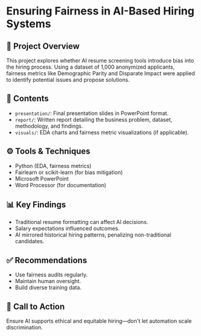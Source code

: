# Ensuring Fairness in AI-Based Hiring Systems

## 📌 Project Overview
This project explores whether AI resume screening tools introduce bias into the hiring process. Using a dataset of 1,000 anonymized applicants, fairness metrics like Demographic Parity and Disparate Impact were applied to identify potential issues and propose solutions.

## 📂 Contents
- `presentation/`: Final presentation slides in PowerPoint format.
- `report/`: Written report detailing the business problem, dataset, methodology, and findings.
- `visuals/`: EDA charts and fairness metric visualizations (if applicable).

## ⚙️ Tools & Techniques
- Python (EDA, fairness metrics)
- Fairlearn or scikit-learn (for bias mitigation)
- Microsoft PowerPoint
- Word Processor (for documentation)

## 📊 Key Findings
- Traditional resume formatting can affect AI decisions.
- Salary expectations influenced outcomes.
- AI mirrored historical hiring patterns, penalizing non-traditional candidates.

## ✅ Recommendations
- Use fairness audits regularly.
- Maintain human oversight.
- Build diverse training data.

## 📣 Call to Action
Ensure AI supports ethical and equitable hiring—don't let automation scale discrimination.
